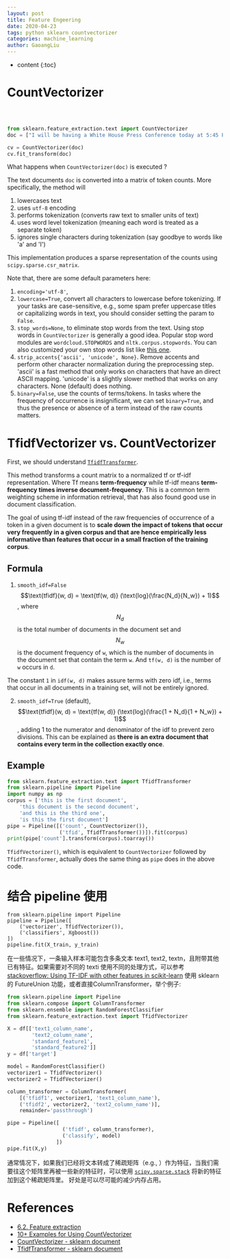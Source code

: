 ```yaml
---
layout: post
title: Feature Engeering
date: 2020-04-23
tags: python sklearn countvectorizer
categories: machine_learning
author: GaoangLiu
---
```

* content
{:toc}


# CountVectorizer

```python



from sklearn.feature_extraction.text import CountVectorizer
doc = ["I will be having a White House Press Conference today at 5:45 P.M. Thank you!", "I have instructed the United States Navy to shoot down and destroy any and all Iranian gunboats if they harass our ships at sea."]

cv = CountVectorizer(doc)
cv.fit_transform(doc)
```
What happens when `CountVectorizer(doc)` is executed ? 

The text documents `doc` is converted into a matrix of token counts. More specifically, the method will
1. lowercases text 
2. uses `utf-8` encoding
3. performs tokenization (converts raw text to smaller units of text)
4. uses word level tokenization (meaning each word is treated as a separate token)
5. ignores single characters during tokenization (say goodbye to words like 'a' and 'I')

This implementation produces a sparse representation of the counts using `scipy.sparse.csr_matrix`.

Note that, there are some default parameters here: 
1. `encoding='utf-8'`, 
2. `lowercase=True`, convert all characters to lowercase before tokenizing. If your tasks are case-sensitive, e.g., some spam prefer uppercase titles or capitalizing words in text, you should consider setting the param to `False`. 
3. `stop_words=None`, to eliminate stop words from the text. Using stop words in `CountVectorizer` is generally a good idea. Popular stop word modules are `wordcloud.STOPWORDS` and `nltk.corpus.stopwords`. You can also customized your own stop words list like [this one](https://raw.githubusercontent.com/117ami/117ami.github.io/master/materials/stopwords.txt).
4. `strip_accents{'ascii', 'unicode', None}`. Remove accents and perform other character normalization during the preprocessing step. 'ascii' is a fast method that only works on characters that have an direct ASCII mapping. 'unicode' is a slightly slower method that works on any characters. None (default) does nothing.
5. `binary=False`, use the counts of terms/tokens. In tasks where the frequency of occurrence is insignificant, we can set `binary=True`, and thus the presence or absence of a term instead of the raw counts matters. 


# TfidfVectorizer vs. CountVectorizer
First, we should understand [`TfidfTransformer`](https://scikit-learn.org/stable/modules/generated/sklearn.feature_extraction.text.TfidfTransformer.html#sklearn.feature_extraction.text.TfidfTransformer).

This method transforms a count matrix to a normalized tf or tf-idf representation. Where Tf means **term-frequency** while tf-idf means **term-frequency times inverse document-frequency**. This is a common term weighting scheme in information retrieval, that has also found good use in document classification.

The goal of using tf-idf instead of the raw frequencies of occurrence of a token in a given document is to **scale down the impact of tokens that occur very frequently in a given corpus and that are hence empirically less informative than features that occur in a small fraction of the training corpus**.

## Formula 
1. `smooth_idf=False` $$\text{tfidf}(w, d) = \text{tf(w, d)} (\text{log}(\frac{N_d}{N_w}) + 1)$$, where $$N_d$$ is the total number of documents in the document set and $$N_w$$ is the document frequency of `w`, which is the number of documents in the document set that contain the term `w`. And `tf(w, d)` is the number of `w` occurs in `d`. 

The constant `1` in `idf(w, d)` makes assure terms with zero idf, i.e., terms that occur in all documents in a training set, will not be entirely ignored. 

2. `smooth_idf=True` (default), $$\text{tfidf}(w, d) = \text{tf(w, d)} (\text{log}(\frac{1 + N_d}{1 + N_w}) + 1)$$, adding 1 to the numerator and denominator of the idf to prevent zero divisions. This can be explained as **there is an extra document that contains every term in the collection exactly once**. 

## Example 

```python
from sklearn.feature_extraction.text import TfidfTransformer
from sklearn.pipeline import Pipeline
import numpy as np
corpus = ['this is the first document', 
    'this document is the second document',
    'and this is the third one',
    'is this the first document']
pipe = Pipeline([('count', CountVectorizer()),
                 ('tfid', TfidfTransformer())]).fit(corpus)    
print(pipe['count'].transform(corpus).toarray())
```

`TfidfVectorizer()`, which is equivalent to `CountVectorizer` followed by `TfidfTransformer`, actually does the same thing as `pipe` does in the above code.

# 结合 pipeline 使用  
```
from sklearn.pipeline import Pipeline
pipeline = Pipeline([
    ('vectorizer', TfidfVectorizer()),
    ('classifiers', Xgboost())
])
pipeline.fit(X_train, y_train)
```

在一些情况下，一条输入样本可能包含多条文本 text1, text2, textn，且附带其他已有特征。如果需要对不同的 texti 使用不同的处理方式，可以参考 [stackoverflow: Using TF-IDF with other features in scikit-learn](https://datascience.stackexchange.com/questions/22813/using-tf-idf-with-other-features-in-scikit-learn) 使用 sklearn的 FutureUnion 功能，或者直接ColumnTransformer，举个例子:

```python
from sklearn.pipeline import Pipeline
from sklearn.compose import ColumnTransformer
from sklearn.ensemble import RandomForestClassifier
from sklearn.feature_extraction.text import TfidfVectorizer

X = df[['text1_column_name', 
        'text2_column_name', 
        'standard_feature1', 
        'standard_feature2']]
y = df['target']

model = RandomForestClassifier()
vectorizer1 = TfidfVectorizer()
vectorizer2 = TfidfVectorizer()

column_transformer = ColumnTransformer(
    [('tfidf1', vectorizer1, 'text1_column_name'), 
    ('tfidf2', vectorizer2, 'text2_column_name')],
    remainder='passthrough')

pipe = Pipeline([
                  ('tfidf', column_transformer),
                  ('classify', model)
                ])
pipe.fit(X,y)
```

通常情况下，如果我们已经将文本转成了稀疏矩阵（e.g., ）作为特征，当我们需要往这个矩阵里再被一些新的特征时，可以使用 [`scipy.sparse.stack`](https://docs.scipy.org/doc/scipy/reference/generated/scipy.sparse.hstack.html) 将新的特征加到这个稀疏矩阵里。 好处是可以尽可能的减少内存占用。 


# References 
* [6.2. Feature extraction](https://scikit-learn.org/stable/modules/feature_extraction.html#tfidf-term-weighting)
* [10+ Examples for Using CountVectorizer](https://kavita-ganesan.com/how-to-use-countvectorizer/)
* [CountVectorizer - sklearn document](http://scikit-learn.org/stable/modules/generated/sklearn.feature_extraction.text.CountVectorizer.html)
* [TfidfTransformer - sklearn document](https://scikit-learn.org/stable/modules/generated/sklearn.feature_extraction.text.TfidfTransformer.html#sklearn.feature_extraction.text.TfidfTransformer)
